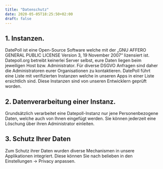 ```yaml
---
title: "Datenschutz"
date: 2020-05-05T18:25:50+02:00
draft: false
---
```


## 1. Instanzen.
DatePoll ist eine Open-Source Software welche mit der „GNU AFFERO GENERAL PUBLIC LICENSE Version 3, 19 November 2007“ lizensiert ist.
Datepoll.org betreibt keinerlei Server selbst, eure Daten liegen beim jeweiligen Host bzw. Administrator. Für diverse DSGVO Anfragen sind daher die Administratoren eurer Organisationen zu kontaktieren. DatePoll führt eine Liste mit verifizierten Instanzen welche in unseren Apps in einer Liste ersichtlich sind. Diese Instanzen sind von unseren Entwicklern geprüft worden. 
## 2. Datenverarbeitung einer Instanz.
Grundsätzlich verarbeitet eine Datepoll-Instanz nur jene Personenbezogene Daten, welche auch von Ihnen eingefügt werden. Sie können jederzeit eine Löschung über ihren Administrator einleiten.

## 3. Schutz Ihrer Daten
Zum Schutz ihrer Daten wurden diverse Mechanismen in unsere Applikationen integriert. Diese können Sie nach belieben in den Einstellungen → Privacy anpassen. 
<br><br><br>